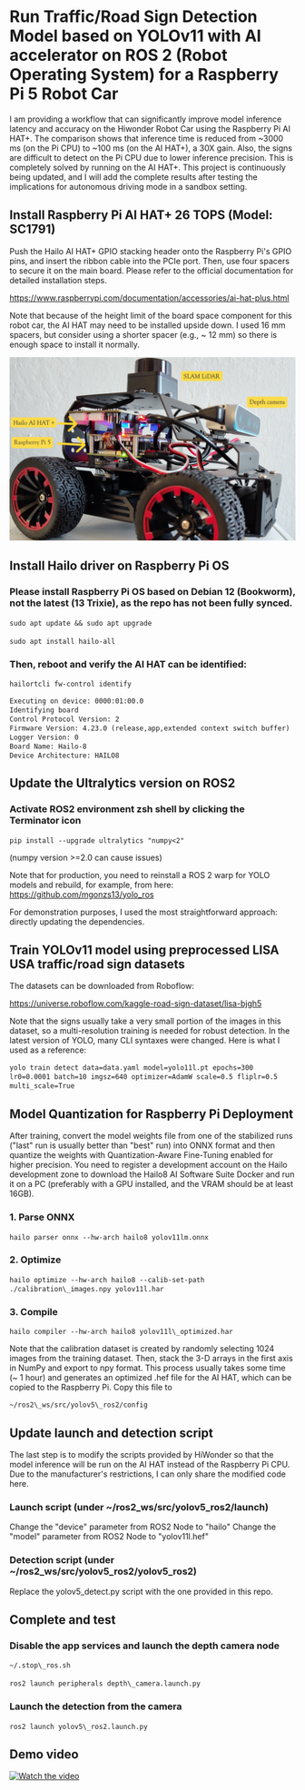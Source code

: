 # Run Traffic/Road Sign Detection Model based on YOLOv11 with AI accelerator on ROS 2 (Robot Operating System) for a Raspberry Pi 5 Robot Car 

I am providing a workflow that can significantly improve model inference latency and accuracy on the Hiwonder Robot Car using the Raspberry Pi AI HAT+. The comparison shows that inference time is reduced from ~3000 ms (on the Pi CPU) to ~100 ms (on the AI HAT+), a 30X gain. Also, the signs are difficult to detect on the Pi CPU due to lower inference precision. This is completely solved by running on the AI HAT+. This project is continuously being updated, and I will add the complete results after testing the implications for autonomous driving mode in a sandbox setting.  

## Install Raspberry Pi AI HAT+ 26 TOPS (Model: SC1791)

Push the Hailo AI HAT+ GPIO stacking header onto the Raspberry Pi's GPIO pins, and insert the ribbon cable into the PCIe port. Then, use four spacers to secure it on the main board. Please refer to the official documentation for detailed installation steps. 

https://www.raspberrypi.com/documentation/accessories/ai-hat-plus.html

Note that because of the height limit of the board space component for this robot car, the AI HAT may need to be installed upside down. I used  16 mm spacers, but consider using a shorter spacer (e.g., ~ 12 mm) so there is enough space to install it normally.

![Illustration](https://github.com/codefortheplanet/Raspberry-Pi-5-AI-HAT-plus-for-Computer-Vision-Autonomous-Driving-Tasks-on-ROS2-Robot-Car/blob/main/Illustration.jpg?raw=true)

## Install Hailo driver on Raspberry Pi OS

### Please install Raspberry Pi OS based on Debian 12 (Bookworm), not the latest (13 Trixie), as the repo has not been fully synced.  
```
sudo apt update && sudo apt upgrade

sudo apt install hailo-all
```
### Then, reboot and verify the AI HAT can be identified: 
```
hailortcli fw-control identify
```
```
Executing on device: 0000:01:00.0
Identifying board
Control Protocol Version: 2
Firmware Version: 4.23.0 (release,app,extended context switch buffer)
Logger Version: 0
Board Name: Hailo-8
Device Architecture: HAILO8
```

## Update the Ultralytics version on ROS2

### Activate ROS2 environment zsh shell by clicking the Terminator icon
```
pip install --upgrade ultralytics "numpy<2"
```
(numpy version >=2.0 can cause issues)

Note that for production, you need to reinstall a ROS 2 warp for YOLO models and rebuild, for example, from here:
https://github.com/mgonzs13/yolo_ros

For demonstration purposes, I used the most straightforward approach: directly updating the dependencies. 

## Train YOLOv11 model using preprocessed LISA USA traffic/road sign datasets
The datasets can be downloaded from Roboflow:

https://universe.roboflow.com/kaggle-road-sign-dataset/lisa-bjgh5

Note that the signs usually take a very small portion of the images in this dataset, so a multi-resolution training is needed for robust detection. In the latest version of YOLO, many CLI syntaxes were changed. Here is what I used as a reference:
```
yolo train detect data=data.yaml model=yolo11l.pt epochs=300 lr0=0.0001 batch=10 imgsz=640 optimizer=AdamW scale=0.5 fliplr=0.5 multi_scale=True
```
## Model Quantization for Raspberry Pi Deployment
After training, convert the model weights file from one of the stabilized runs ("last" run is usually better than "best" run) into ONNX format and then quantize the weights with Quantization-Aware Fine-Tuning enabled for higher precision. You need to register a development account on the Hailo development zone to download the Hailo8 AI Software Suite Docker and run it on a PC (preferably with a GPU installed, and the VRAM should be at least 16GB).    

### 1. Parse ONNX
```
hailo parser onnx --hw-arch hailo8 yolov11lm.onnx
```
### 2. Optimize 
```
hailo optimize --hw-arch hailo8 --calib-set-path ./calibration\_images.npy yolov11l.har
```
### 3. Compile
```
hailo compiler --hw-arch hailo8 yolov11l\_optimized.har
```
Note that the calibration dataset is created by randomly selecting 1024 images from the training dataset. Then, stack the 3-D arrays in the first axis in NumPy and export to npy format. This process usually takes some time (~ 1 hour) and generates an optimized .hef file for the AI HAT, which can be copied to the Raspberry Pi. Copy this file to 
```
~/ros2\_ws/src/yolov5\_ros2/config
```
## Update launch and detection script
The last step is to modify the scripts provided by HiWonder so that the model inference will be run on the AI HAT instead of the Raspberry Pi CPU. Due to the manufacturer's restrictions, I can only share the modified code here.

### Launch script (under ~/ros2\_ws/src/yolov5\_ros2/launch)
Change the "device" parameter from ROS2 Node to "hailo"
Change the "model" parameter from ROS2 Node to "yolov11l.hef"

### Detection script (under ~/ros2\_ws/src/yolov5\_ros2/yolov5\_ros2)
Replace the yolov5\_detect.py script with the one provided in this repo.

## Complete and test
### Disable the app services and launch the depth camera node
```
~/.stop\_ros.sh

ros2 launch peripherals depth\_camera.launch.py
```
### Launch the detection from the camera
```
ros2 launch yolov5\_ros2.launch.py
```
## Demo video
[![Watch the video](https://img.youtube.com/vi/dONSfUX-a00/maxresdefault.jpg)](https://www.youtube.com/watch?v=dONSfUX-a00)



